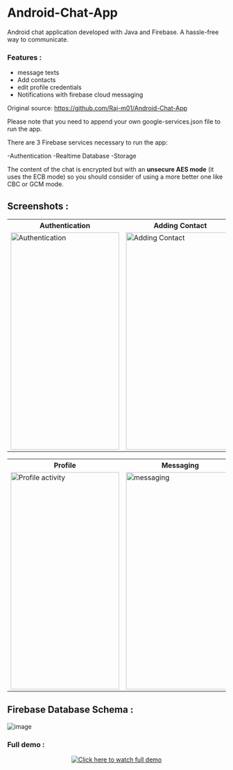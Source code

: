 # Android-Chat-App

Android chat application developed with Java and Firebase. A hassle-free way to communicate. 
### Features : 
* message texts
* Add contacts
* edit profile credentials
* Notifications with firebase cloud messaging

Original source: https://github.com/Raj-m01/Android-Chat-App

Please note that you need to append your own google-services.json file to run the app.

There are 3 Firebase services necessary to run the app:

-Authentication
-Realtime Database
-Storage

The content of the chat is encrypted but with an **unsecure AES mode** (it uses the ECB mode) so you 
should consider of using a more better one like CBC or GCM mode.
## Screenshots : 

<table>
  <tr>
    <th>Authentication</th>
    <th>Adding Contact</th>
    <th>Contacts</th>
  </tr>
  <tr>
    <td><img src="https://user-images.githubusercontent.com/79650580/195169217-ad08d0e6-23a3-4fad-874e-e68b3b828c32.png" alt="Authentication" style="width:250px;height:500px;"></td>
    <td><img src="https://user-images.githubusercontent.com/79650580/195169821-2efe67cc-718d-42b7-b510-d4004692cf3e.png" alt="Adding Contact" style="width:250px;height:500px;"></td>
    <td><img src="https://user-images.githubusercontent.com/79650580/195169874-6bbcaa95-6e8b-4e7e-abad-69021df4bde5.png" alt="Contacts activity" style="width:250px;height:500px;"></td>
  </tr>
   
</table>


<table>
  <tr>
    <th>Profile</th>
    <th>Messaging</th>
  </tr>
  <tr>
    <td><img src="https://user-images.githubusercontent.com/79650580/195170439-1688801d-3f90-4ef3-a591-c45200c3d714.png" alt="Profile activity" style="width:250px;height:500px;"></td>
    <td><img src="https://user-images.githubusercontent.com/79650580/195171608-4b051690-59fa-4601-b1c6-db1e44c6bfd4.png" alt="messaging" style="width:250px;height:500px;"></td>
  </tr>
   
</table>

## Firebase Database Schema : 
![image](https://user-images.githubusercontent.com/79650580/195172072-bcbe77b4-84c2-4a6c-817d-836bb0572db6.png)


### Full demo : 
<div align="center">
  <a href="https://youtu.be/U-NWcV_tfd4"><img src="https://user-images.githubusercontent.com/79650580/147914116-8f3725ef-8206-47b1-8735-f562ce3088f2.png" alt="Click here to watch full demo"></a>
</div>
